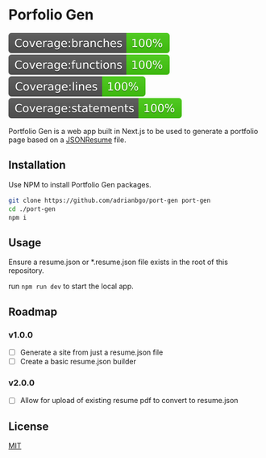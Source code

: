 # Porfolio Gen

![coverage badge](./badges/badge-branches.svg)![coverage badge](./badges/badge-functions.svg)![coverage badge](./badges/badge-lines.svg)![coverage badge](./badges/badge-statements.svg)

Portfolio Gen is a web app built in Next.js to be used to generate a portfolio page based on a [JSONResume](https://jsonresume.org/) file.

## Installation

Use NPM to install Portfolio Gen packages.

```bash
git clone https://github.com/adrianbgo/port-gen port-gen
cd ./port-gen
npm i
```

## Usage

Ensure a resume.json or \*.resume.json file exists in the root of this repository.

run `npm run dev` to start the local app.

## Roadmap

### v1.0.0

- [ ] Generate a site from just a resume.json file
- [ ] Create a basic resume.json builder

### v2.0.0

- [ ] Allow for upload of existing resume pdf to convert to resume.json

## License

[MIT](https://choosealicense.com/licenses/mit/)
